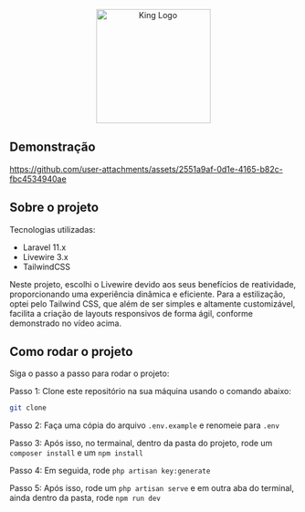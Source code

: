 <p align="center"><a href="https://laravel.com" target="_blank"><img src="https://d2bxzineatl84k.cloudfront.net/storage/files/logos/MTGNJe02Ew57kFf5BA1OLpXQk8natozyOC9hGZ4S.png" width="200" alt="King Logo"></a></p>


## Demonstração


https://github.com/user-attachments/assets/2551a9af-0d1e-4165-b82c-fbc4534940ae


## Sobre o projeto

Tecnologias utilizadas:

- Laravel 11.x
- Livewire 3.x
- TailwindCSS

Neste projeto, escolhi o Livewire devido aos seus benefícios de reatividade, proporcionando uma experiência dinâmica e eficiente. Para a estilização, optei pelo Tailwind CSS, que além de ser simples e altamente customizável, facilita a criação de layouts responsivos de forma ágil, conforme demonstrado no vídeo acima.

## Como rodar o projeto

Siga o passo a passo para rodar o projeto:

Passo 1: Clone este repositório na sua máquina usando o comando abaixo:

```bash
git clone 
```

Passo 2: Faça uma cópia do arquivo `.env.example` e renomeie para `.env`

Passo 3: Após isso, no termainal, dentro da pasta do projeto, rode um `composer install` e um `npm install`

Passo 4: Em seguida, rode `php artisan key:generate` 

Passo 5: Após isso, rode um `php artisan serve` e em outra aba do terminal, ainda dentro da pasta, rode `npm run dev`
